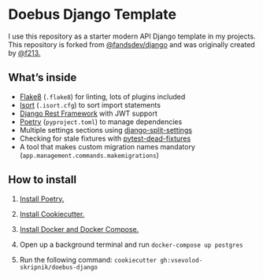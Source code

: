# Doebus Django Template

I use this repository as a starter modern API Django template in my projects. This repository is forked from [@fandsdev/django](https://github.com/fandsdev/django) and was originally created by [@f213.](https://github.com/f213)

## What’s inside

* [Flake8](https://flake8.pycqa.org/en/latest/) (`.flake8`) for linting, lots of plugins included
* [Isort](https://pycqa.github.io/isort/) (`.isort.cfg`) to sort import statements
* [Django Rest Framework](https://www.django-rest-framework.org/) with JWT support
* [Poetry](https://python-poetry.org) (`pyproject.toml`) to manage dependencies
* Multiple settings sections using [django-split-settings](https://github.com/wemake-services/django-split-settings)
* Checking for stale fixtures with [pytest-dead-fixtures](https://github.com/jllorencetti/pytest-deadfixtures)
* A tool that makes custom migration names mandatory (`app.management.commands.makemigrations`)

## How to install

1. [Install Poetry.](https://python-poetry.org/docs/#installation)

2. [Install Cookiecutter.](https://cookiecutter.readthedocs.io/en/stable/installation.html)

3. [Install Docker and Docker Compose.](https://docs.docker.com/get-docker/)

4. Open up a background terminal and run `docker-compose up postgres`

5. Run the following command: `cookiecutter gh:vsevolod-skripnik/doebus-django`
